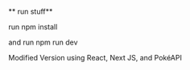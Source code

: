 ** run stuff**

run npm install

and run npm run dev

Modified Version using React, Next JS, and PokéAPI 
